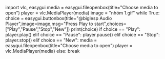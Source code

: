 import vlc, easygui
media = easygui.fileopenbox(title="Choose media to open")
player = vlc.MediaPlayer(media)
image = "nhóm 1.gif"
while True:
    choice = easygui.buttonbox(title="@biglesp Audio Player",image=image,msg="Press Play to start",choices=["Play","Pause","Stop","New"])
    print(choice)
    if choice == "Play":
        player.play()
    elif choice == "Pause":
        player.pause()
    elif choice == "Stop":
        player.stop()
    elif choice == "New":
        media = easygui.fileopenbox(title="Choose media to open")
        player = vlc.MediaPlayer(media)
    else:
        break
